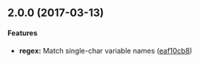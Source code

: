 <a name="2.0.0"></a>
## 2.0.0 (2017-03-13)


#### Features

* **regex:** Match single-char variable names ([eaf10cb8](git+https://github.com/jameswomack/replace-require-with-import.git/commit/eaf10cb8))


